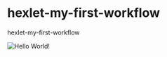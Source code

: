 # hexlet-my-first-workflow
hexlet-my-first-workflow

![Hello World!](https://github.com/github/docs/actions/workflows/hello-world.yml/badge.svg)
